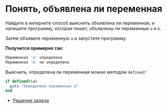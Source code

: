 # Понять, объявлена ли переменная 

Найдите в интернете способ выяснить объявлена ли переменная, и напишите программу, которая пишет, объявлены ли переменные `a` и `b`. 

Затем объявите переменную `a` и запустите программу. 

**Получится примерно так:**

```sh
Переменная 'a' определена
Переменная 'b' не определена
```

<div class="rubyrush-task-hint">

Выяснить, определена ли переменная можно методом `defined?`

```ruby
if defined?(a)
  puts "Определена переменная a"
end
```

</div>


<div class="rubyrush-task-answer">


<ul>
<li><a href="https://github.com/aristofun/rubyrush-path/blob/master/steps/memory-usage-02/solution/defined.rb" class="rubyrush-task-solution-link">Решение задачи</a></li></ul>

</div>

